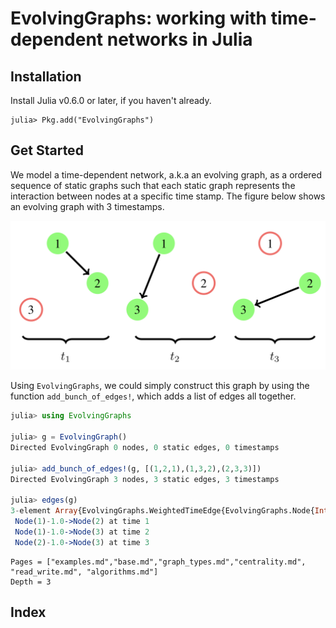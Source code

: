 # EvolvingGraphs: working with time-dependent networks in Julia

## Installation

Install Julia v0.6.0 or later, if you haven't already.

```
julia> Pkg.add("EvolvingGraphs")
```

## Get Started

We model a time-dependent network, a.k.a an evolving graph, as a ordered sequence of static graphs such that each static graph represents the interaction between nodes at a specific time stamp. The figure below shows an evolving graph with 3 timestamps.

![simple evolving graph](eg.png)

Using `EvolvingGraphs`, we could simply construct this graph by using the function
`add_bunch_of_edges!`, which adds a list of edges all together.

```julia
julia> using EvolvingGraphs

julia> g = EvolvingGraph()
Directed EvolvingGraph 0 nodes, 0 static edges, 0 timestamps

julia> add_bunch_of_edges!(g, [(1,2,1),(1,3,2),(2,3,3)])
Directed EvolvingGraph 3 nodes, 3 static edges, 3 timestamps

julia> edges(g)
3-element Array{EvolvingGraphs.WeightedTimeEdge{EvolvingGraphs.Node{Int64},Int64,Float64},1}:
 Node(1)-1.0->Node(2) at time 1
 Node(1)-1.0->Node(3) at time 2
 Node(2)-1.0->Node(3) at time 3
```

```@contents
Pages = ["examples.md","base.md","graph_types.md","centrality.md", "read_write.md", "algorithms.md"]
Depth = 3
```

## Index

```@index
```
